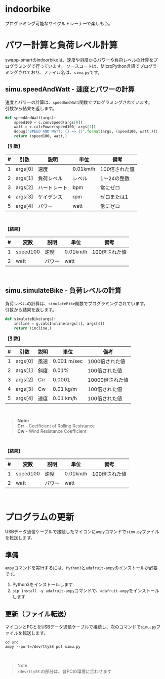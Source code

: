 # indoorbike
プログラミング可能なサイクルトレーナーで楽しもう。

# パワー計算と負荷レベル計算

swapp-smartのindoorbikeは、速度や斜度からパワーや負荷レベルの計算をプログラミングで行っています。
ソースコードは、MicroPython言語でプログラミングされており、ファイル名は、`simu.py`です。

## simu.speedAndWatt - 速度とパワーの計算

速度とパワーの計算は、`speedAndWatt`関数でプログラミングされています。  
引数から結果を返します。

```simu.py
def speedAndWatt(args):
    speed100 = c.convSpeed(args[0])
    watt = c.calcPower(speed100, args[1])
    debug("SPEED AND WATT: {} => {}".format(args, (speed100, watt,)))
    return (speed100, watt,)

```

**【引数】**

| # | 引数 | 説明 | 単位 | 備考 |
|---|------|------|------|------|
| 1 | args[0] | 速度 | 0.01km/h | 100倍された値 |
| 2 | args[1] | 負荷レベル | レベル | 1～24の整数 |
| 3 | args[2] | ハートレート | bpm | 常にゼロ |
| 4 | args[3] | ケイデンス | rpm | ゼロまたは1 |
| 5 | args[4] | パワー | watt | 常にゼロ |
<br>

**【結果】**

| # | 変数 | 説明 | 単位 | 備考 |
|---|------|------|------|------|
| 1 | speed100 | 速度 | 0.01km/h | 100倍された値 |
| 2 | watt | パワー | watt |  |
<br>

## simu.simulateBike - 負荷レベルの計算

負荷レベルの計算は、`simulateBike`関数でプログラミングされています。  
引数から結果を返します。

```simu.py
def simulateBike(args):
    incline = g.calcIncline(args[1], args[4])
    return (incline,)
```

**【引数】**

| # | 引数 | 説明 | 単位 | 備考 |
|---|------|------|------|------|
| 1 | args[0] | 風速 | 0.001 m/sec | 1000倍された値 |
| 2 | args[1] | 斜度 | 0.01% | 100倍された値 |
| 3 | args[2] | Crr | 0.0001 | 10000倍された値 |
| 4 | args[3] | Cw | 0.01 kg/m | 100倍された値 |
| 5 | args[4] | 速度 | 0.01 km/h | 100倍された値 |
<br>

> **Note:**  
> **Crr** - Coefficient of Rolling Resistance  
> **Cw** - Wind Resistance Coefficient  
<br>

**【結果】**

| # | 変数 | 説明 | 単位 | 備考 |
|---|------|------|------|------|
| 1 | speed100 | 速度 | 0.01km/h | 100倍された値 |
| 2 | watt | パワー | watt |  |
<br>

# プログラムの更新

USBデータ通信ケーブルで接続したマイコンに`ampy`コマンドで`simu.py`ファイルを転送します。

## 準備

`ampy`コマンドを実行するには、`Python3`と`adafruit-ampy`のインストールが必要です。

1. Python3をインストールします
1. `pip install -y adafruit-ampy`コマンドで、`adafruit-ampy`をインストールします

## 更新（ファイル転送）

マイコンとPCとをUSBデータ通信ケーブルで接続し、次のコマンドで`simu.py`ファイルを転送します。

```
cd src
ampy --port=/dev/ttyS8 put simu.py

```
<br>

> Note:  
> `/dev/ttyS8` の部分は、各PCの環境に合わせます  

